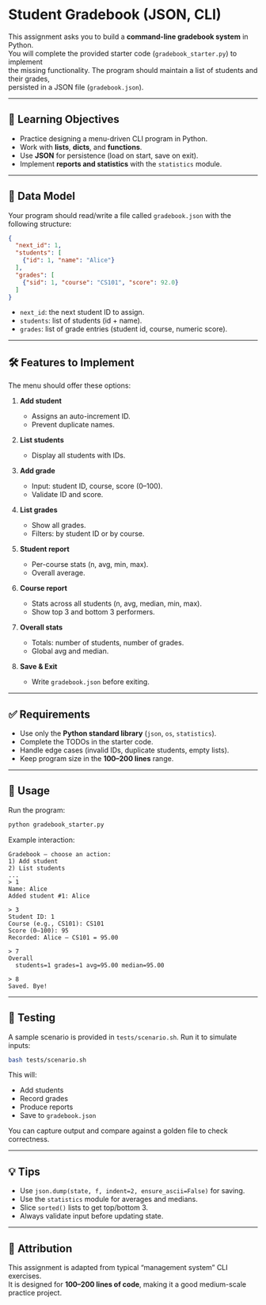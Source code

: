 # Student Gradebook (JSON, CLI)

This assignment asks you to build a **command-line gradebook system** in Python.  
You will complete the provided starter code (`gradebook_starter.py`) to implement  
the missing functionality. The program should maintain a list of students and their grades,  
persisted in a JSON file (`gradebook.json`).

---

## 🎯 Learning Objectives
- Practice designing a menu-driven CLI program in Python.
- Work with **lists**, **dicts**, and **functions**.
- Use **JSON** for persistence (load on start, save on exit).
- Implement **reports and statistics** with the `statistics` module.

---

## 📂 Data Model

Your program should read/write a file called `gradebook.json` with the following structure:

```json
{
  "next_id": 1,
  "students": [
    {"id": 1, "name": "Alice"}
  ],
  "grades": [
    {"sid": 1, "course": "CS101", "score": 92.0}
  ]
}
```

- `next_id`: the next student ID to assign.
- `students`: list of students (id + name).
- `grades`: list of grade entries (student id, course, numeric score).

---

## 🛠️ Features to Implement

The menu should offer these options:

1. **Add student**  
   - Assigns an auto-increment ID.  
   - Prevent duplicate names.  

2. **List students**  
   - Display all students with IDs.  

3. **Add grade**  
   - Input: student ID, course, score (0–100).  
   - Validate ID and score.  

4. **List grades**  
   - Show all grades.  
   - Filters: by student ID or by course.  

5. **Student report**  
   - Per-course stats (n, avg, min, max).  
   - Overall average.  

6. **Course report**  
   - Stats across all students (n, avg, median, min, max).  
   - Show top 3 and bottom 3 performers.  

7. **Overall stats**  
   - Totals: number of students, number of grades.  
   - Global avg and median.  

8. **Save & Exit**  
   - Write `gradebook.json` before exiting.

---

## ✅ Requirements
- Use only the **Python standard library** (`json`, `os`, `statistics`).  
- Complete the TODOs in the starter code.  
- Handle edge cases (invalid IDs, duplicate students, empty lists).  
- Keep program size in the **100–200 lines** range.  

---

## 📖 Usage

Run the program:

```bash
python gradebook_starter.py
```

Example interaction:

```
Gradebook — choose an action:
1) Add student
2) List students
...
> 1
Name: Alice
Added student #1: Alice

> 3
Student ID: 1
Course (e.g., CS101): CS101
Score (0–100): 95
Recorded: Alice — CS101 = 95.00

> 7
Overall
  students=1 grades=1 avg=95.00 median=95.00

> 8
Saved. Bye!
```

---

## 🧪 Testing

A sample scenario is provided in `tests/scenario.sh`. Run it to simulate inputs:

```bash
bash tests/scenario.sh
```

This will:
- Add students
- Record grades
- Produce reports
- Save to `gradebook.json`

You can capture output and compare against a golden file to check correctness.

---

## 💡 Tips
- Use `json.dump(state, f, indent=2, ensure_ascii=False)` for saving.  
- Use the `statistics` module for averages and medians.  
- Slice `sorted()` lists to get top/bottom 3.  
- Always validate input before updating state.

---

## 📜 Attribution
This assignment is adapted from typical “management system” CLI exercises.  
It is designed for **100–200 lines of code**, making it a good medium-scale practice project.
